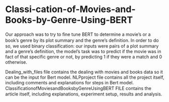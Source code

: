 # Classi-cation-of-Movies-and-Books-by-Genre-Using-BERT
Our approach was to try to ﬁne tune BERT to determine a movie’s or a book’s genre by its plot summary and the genre’s deﬁnition.  In order to do so, we used binary classification: our inputs were pairs of a plot summary and a genre’s definition, the model’s task was to predict if the movie was in fact of that specific genre or not, by predicting 1 if they were a match and 0 otherwise.

Dealing_with_files file contains the dealing with movies and books data so it can be the input for Bert model. 
NLPproject file contains all the project itself, including  comments and explanations for steps in Bert model. 
ClassiﬁcationofMoviesandBooksbyGenreUsingBERT FILE contains the article itself, including explanations, experiment setup, results and analysis.  
